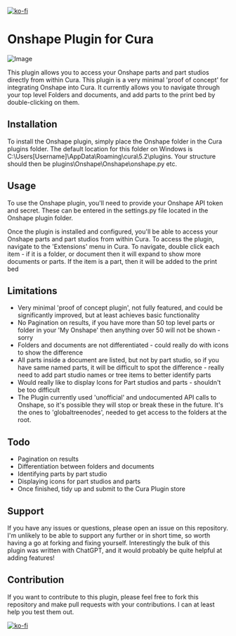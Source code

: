 [![ko-fi](https://ko-fi.com/img/githubbutton_sm.svg)](https://ko-fi.com/Y8Y8WCUFW)

# Onshape Plugin for Cura
![Image](https://github.com/Gadgit83/CuraOnshapePlugin/assets/17674730/449c7351-a5ab-4307-8ae0-8ad89b2aa5f0)

This plugin allows you to access your Onshape parts and part studios directly from within Cura. This plugin is a very minimal 'proof of concept' for integrating Onshape into Cura. It currently allows you to navigate through your top level Folders and documents, and add parts to the print bed by double-clicking on them.

## Installation
To install the Onshape plugin, simply place the Onshape folder in the Cura plugins folder. The default location for this folder on Windows is C:\Users\[Username]\AppData\Roaming\cura\5.2\plugins. Your structure should then be plugins\Onshape\Onshape\onshape.py etc.

## Usage
To use the Onshape plugin, you'll need to provide your Onshape API token and secret. These can be entered in the settings.py file located in the Onshape plugin folder.

Once the plugin is installed and configured, you'll be able to access your Onshape parts and part studios from within Cura. To access the plugin, navigate to the 'Extensions' menu in Cura.
To navigate, double click each item - if it is a folder, or document then it will expand to show more documents or parts. 
If the item is a part, then it will be added to the print bed

## Limitations
- Very minimal 'proof of concept plugin', not fully featured, and could be significantly improved, but at least achieves basic functionality
- No Pagination on results, if you have more than 50 top level parts or folder in your 'My Onshape' then anything over 50 will not be shown - sorry
- Folders and documents are not differentiated - could really do with icons to show the difference
- All parts inside a document are listed, but not by part studio, so if you have same named parts, it will be difficult to spot the difference - really need to add part studio names or tree items to better identify parts
- Would really like to display Icons for Part studios and parts - shouldn't be too difficult
- The Plugin currently used 'unofficial' and undocumented API calls to Onshape, so it's possible they will stop or break these in the future. It's the ones to 'globaltreenodes', needed to get access to the folders at the root.

## Todo
- Pagination on results
- Differentiation between folders and documents
- Identifying parts by part studio
- Displaying icons for part studios and parts
- Once finished, tidy up and submit to the Cura Plugin store

## Support
If you have any issues or questions, please open an issue on this repository. I'm unlikely to be able to support any further or in short time, so worth having a go at forking and fixing yourself. Interestingly the bulk of this plugin was written with ChatGPT, and it would probably be quite helpful at adding features!

## Contribution
If you want to contribute to this plugin, please feel free to fork this repository and make pull requests with your contributions. I can at least help you test them out.

[![ko-fi](https://ko-fi.com/img/githubbutton_sm.svg)](https://ko-fi.com/Y8Y8WCUFW)
